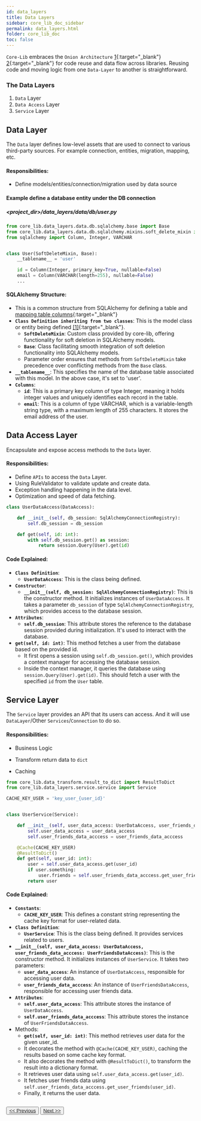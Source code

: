 ```yaml
---
id: data_layers
title: Data Layers
sidebar: core_lib_doc_sidebar
permalink: data_layers.html
folder: core_lib_doc
toc: false
---
```


`Core-Lib` embraces the `Onion Architecture` [1](https://www.codeguru.com/csharp/csharp/cs_misc/designtechniques/understanding-onion-architecture.html){:target="_blank"} [2](https://www.google.com/search?sxsrf=ACYBGNT0NhYbUZLnDQbC9b6uPBqjZmjwgw%3A1579104811273&ei=KzofXuOfEO3IgwfngLPwAg&q=onion+Architecture&oq=onion+Architecture&gs_l=psy-ab.12...0.0..109691...0.0..0.0.0.......0......gws-wiz.oEYi3afxy_c&ved=0ahUKEwij4drq_4XnAhVt5OAKHWfADC4Q4dUDCAs){:target="_blank"}  for code reuse and data flow across libraries. Reusing code and moving logic from one `Data-Layer` to another is straightforward.



### The Data Layers

1. `Data` Layer
2. `Data Access` Layer
3. `Service` Layer



## Data Layer

The `Data` layer defines low-level assets that are used to connect to various third-party sources. For example connection, entities, migration, mapping, etc.

#### Responsibilities: 

- Define models/entities/connection/migration used by data source

#### Example define a database entity under the DB connection

##### <project_dir>/data_layers/data/db/user.py

```python
from core_lib.data_layers.data.db.sqlalchemy.base import Base
from core_lib.data_layers.data.db.sqlalchemy.mixins.soft_delete_mixin import SoftDeleteMixin
from sqlalchemy import Column, Integer, VARCHAR


class User(SoftDeleteMixin, Base):
    __tablename__ = 'user'

    id = Column(Integer, primary_key=True, nullable=False)
    email = Column(VARCHAR(length=255), nullable=False)
    ...
```

#### SQLAlchemy Structure:
- This is a common structure from SQLAlchemy for defining a table and [mapping table columns](https://docs.sqlalchemy.org/en/14/orm/mapping_columns.html){:target="_blank"}
- **`Class Definition inheriting from two classes`**: This is the model class or entity being defined [[1]](https://docs.sqlalchemy.org/en/14/orm/mapping_styles.html#declarative-mapping){:target="_blank"}.
    - **`SoftDeleteMixin`**: Custom class provided by core-lib, offering functionality for soft deletion in SQLAlchemy models.
    - **`Base`**: Class facilitating smooth integration of soft deletion functionality into SQLAlchemy models.
    - Parameter order ensures that methods from `SoftDeleteMixin` take precedence over conflicting methods from the `Base` class.
- **`__tablename__`**: This specifies the name of the database table associated with this model. In the above case, it's set to 'user'.
- **`Columns`**:
    - **`id`**: This is a primary key column of type Integer, meaning it holds integer values and uniquely identifies each record in the table.
    - **`email`**: This is a column of type VARCHAR, which is a variable-length string type, with a maximum length of 255 characters. It stores the email address of the user.

## Data Access Layer

Encapsulate and expose access methods to the `Data` layer.

#### Responsibilities: 

- Define `APIs` to access the `Data` Layer.
- Using RuleValidator to validate update and create data.
- Exception handling happening in the data level.
- Optimization and speed of data fetching.

```python
class UserDataAccess(DataAccess):

    def __init__(self, db_session: SqlAlchemyConnectionRegistry):
        self.db_session = db_session

    def get(self, id: int):
        with self.db_session.get() as session:
            return session.Query(User).get(id)
```
#### Code Explained:
- **`Class Definition`**:
    - **`UserDataAccess`**: This is the class being defined.
- **`Constructor`**:
    - **`__init__(self, db_session: SqlAlchemyConnectionRegistry)`**: This is the constructor method. It initializes instances of `UserDataAccess`. It takes a parameter `db_session` of type `SqlAlchemyConnectionRegistry`, which provides access to the database session.
- **`Attributes`**:
    - **`self.db_session`**: This attribute stores the reference to the database session provided during initialization. It's used to interact with the database.
- **`get(self, id: int)`**: This method fetches a user from the database based on the provided id.
    - It first opens a session using `self.db_session.get()`, which provides a context manager for accessing the database session.
    - Inside the context manager, it queries the database using `session.Query(User).get(id)`. This should fetch a user with the specified `id` from the `User` table.


## Service Layer

The `Service` layer provides an API that its users can access.  And it will use  `DataLayer`/Other `Services`/`Connection` to do so. 

#### Responsibilities: 

- Business Logic

- Transform return data to `dict`

- Caching

```python
from core_lib.data_transform.result_to_dict import ResultToDict
from core_lib.data_layers.service.service import Service

CACHE_KEY_USER = 'key_user_{user_id}'


class UserService(Service):

    def __init__(self, user_data_access: UserDataAccess, user_friends_data_acccess: UserFriendsDataAccess):
        self.user_data_access = user_data_access
        self.user_friends_data_acccess = user_friends_data_acccess

    @Cache(CACHE_KEY_USER)
    @ResultToDict() 
    def get(self, user_id: int):
        user = self.user_data_access.get(user_id)
        if user.something:
            user.friends = self.user_friends_data_acccess.get_user_friends(user_id)
        return user
```
#### Code Explained:
- **`Constants`**:
    - **`CACHE_KEY_USER`**: This defines a constant string representing the cache key format for user-related data.
- **`Class Definition`**:
    - **`UserService`**: This is the class being defined. It provides services related to users.
- **`__init__(self, user_data_access: UserDataAccess, user_friends_data_acccess: UserFriendsDataAccess)`**: This is the constructor method. It initializes instances of `UserService`. It takes two parameters:
    - **`user_data_access`**: An instance of `UserDataAccess`, responsible for accessing user data.
    - **`user_friends_data_acccess`**: An instance of `UserFriendsDataAccess`, responsible for accessing user friends data.
- **`Attributes`**:
    - **`self.user_data_access`**: This attribute stores the instance of `UserDataAccess`.
    - **`self.user_friends_data_acccess`**: This attribute stores the instance of `UserFriendsDataAccess`.
- Methods:
    - **`get(self, user_id: int)`**: This method retrieves user data for the given user_id.
    - It decorates the method with `@Cache(CACHE_KEY_USER)`, caching the results based on some cache key format.
    - It also decorates the method with `@ResultToDict()`, to transform the result into a dictionary format.
    - It retrieves user data using `self.user_data_access.get(user_id)`.
    - It fetches user friends data using `self.user_friends_data_acccess.get_user_friends(user_id)`.
    - Finally, it returns the user data.

<div style="margin-top:2em">
    <button class="pagePrevious-btn"><a href="/neo4j_connection_registry.html"><< Previous</a></button>
    <button class="pageNext-btn"><a href="/alembic.html">Next >></a></button>
</div>